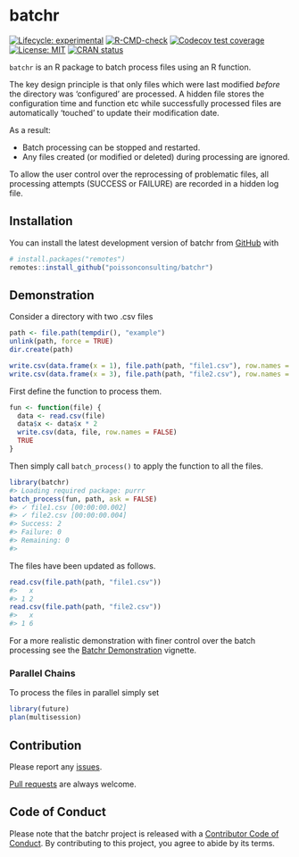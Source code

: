 
<!-- README.md is generated from README.Rmd. Please edit that file -->

# batchr

<!-- badges: start -->

[![Lifecycle:
experimental](https://img.shields.io/badge/lifecycle-experimental-orange.svg)](https://www.tidyverse.org/lifecycle/#experimental)
[![R-CMD-check](https://github.com/poissonconsulting/batchr/workflows/R-CMD-check/badge.svg)](https://github.com/poissonconsulting/batchr/actions)
[![Codecov test
coverage](https://codecov.io/gh/poissonconsulting/batchr/branch/master/graph/badge.svg)](https://codecov.io/gh/poissonconsulting/batchr?branch=master)
[![License:
MIT](https://img.shields.io/badge/License-MIT-green.svg)](https://opensource.org/licenses/MIT)
[![CRAN
status](https://www.r-pkg.org/badges/version/batchr)](https://CRAN.R-project.org/package=batchr)
<!-- badges: end -->

`batchr` is an R package to batch process files using an R function.

The key design principle is that only files which were last modified
*before* the directory was ‘configured’ are processed. A hidden file
stores the configuration time and function etc while successfully
processed files are automatically ‘touched’ to update their modification
date.

As a result:

  - Batch processing can be stopped and restarted.
  - Any files created (or modified or deleted) during processing are
    ignored.

To allow the user control over the reprocessing of problematic files,
all processing attempts (SUCCESS or FAILURE) are recorded in a hidden
log file.

## Installation

You can install the latest development version of batchr from
[GitHub](https://github.com/poissonconsulting/batchr) with

``` r
# install.packages("remotes")
remotes::install_github("poissonconsulting/batchr")
```

## Demonstration

Consider a directory with two .csv files

``` r
path <- file.path(tempdir(), "example")
unlink(path, force = TRUE)
dir.create(path)

write.csv(data.frame(x = 1), file.path(path, "file1.csv"), row.names = FALSE)
write.csv(data.frame(x = 3), file.path(path, "file2.csv"), row.names = FALSE)
```

First define the function to process them.

``` r
fun <- function(file) {
  data <- read.csv(file)
  data$x <- data$x * 2
  write.csv(data, file, row.names = FALSE)
  TRUE
}
```

Then simply call `batch_process()` to apply the function to all the
files.

``` r
library(batchr)
#> Loading required package: purrr
batch_process(fun, path, ask = FALSE)
#> ✓ file1.csv [00:00:00.002]
#> ✓ file2.csv [00:00:00.004]
#> Success: 2
#> Failure: 0
#> Remaining: 0
#> 
```

The files have been updated as follows.

``` r
read.csv(file.path(path, "file1.csv"))
#>   x
#> 1 2
read.csv(file.path(path, "file2.csv"))
#>   x
#> 1 6
```

For a more realistic demonstration with finer control over the batch
processing see the [Batchr
Demonstration](https://poissonconsulting.github.io/batchr/articles/batchr.html)
vignette.

### Parallel Chains

To process the files in parallel simply set

``` r
library(future)
plan(multisession)
```

## Contribution

Please report any
[issues](https://github.com/poissonconsulting/batchr/issues).

[Pull requests](https://github.com/poissonconsulting/batchr/pulls) are
always welcome.

## Code of Conduct

Please note that the batchr project is released with a [Contributor Code
of
Conduct](https://contributor-covenant.org/version/2/0/CODE_OF_CONDUCT.html).
By contributing to this project, you agree to abide by its terms.
